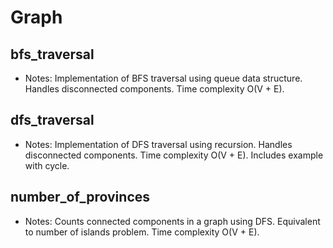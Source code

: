 # Graph

## bfs_traversal
- Notes: Implementation of BFS traversal using queue data structure. Handles disconnected components. Time complexity O(V + E).

## dfs_traversal
- Notes: Implementation of DFS traversal using recursion. Handles disconnected components. Time complexity O(V + E). Includes example with cycle.

## number_of_provinces
- Notes: Counts connected components in a graph using DFS. Equivalent to number of islands problem. Time complexity O(V + E).